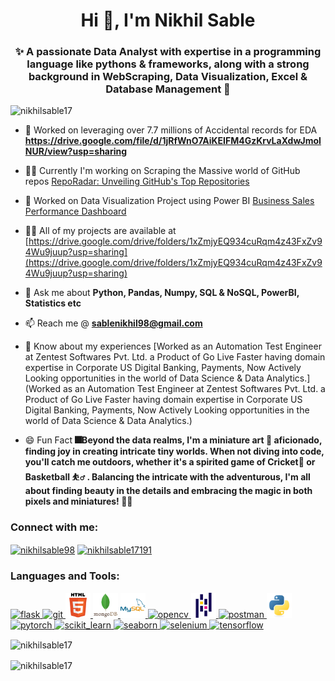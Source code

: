 <h1 align="center">Hi 👋, I'm Nikhil Sable</h1>
<h3 align="center">✨ A passionate Data Analyst with expertise in a programming language like pythons & frameworks, along with a strong background in WebScraping, Data Visualization, Excel & Database Management 🚀</h3>

<p align="left"> <img src="https://komarev.com/ghpvc/?username=nikhilsable17&label=Profile%20views&color=0e75b6&style=flat" alt="nikhilsable17" /> </p>

- 📄 Worked on leveraging over 7.7 millions of Accidental records for EDA **https://drive.google.com/file/d/1jRfWnO7AiKEIFM4GzKrvLaXdwJmoINUR/view?usp=sharing**

- 👨‍💻 Currently I'm working on Scraping the Massive world of GitHub repos [RepoRadar: Unveiling GitHub's Top Repositories](https://colab.research.google.com/drive/1P63PvYjTTZRSY-kS9g_-cPWBBJw8GJg_?usp=drive_link)

- 📄 Worked on Data Visualization Project using Power BI [Business Sales Performance Dashboard](https://drive.google.com/drive/folders/1WK69uzUAYpJZIcbKgT89MJWzAoNo0Cp-?usp=sharing)

- 👨‍💻 All of my projects are available at [https://drive.google.com/drive/folders/1xZmjyEQ934cuRqm4z43FxZv94Wu9juup?usp=sharing](https://drive.google.com/drive/folders/1xZmjyEQ934cuRqm4z43FxZv94Wu9juup?usp=sharing)

- 💬 Ask me about **Python, Pandas, Numpy, SQL & NoSQL, PowerBI, Statistics etc**

- 📫 Reach me @ **sablenikhil98@gmail.com**

- 📄 Know about my experiences [Worked as an Automation Test Engineer at Zentest Softwares Pvt. Ltd. a Product of Go Live Faster having domain expertise in Corporate US Digital Banking, Payments, Now Actively Looking opportunities in the world of Data Science & Data Analytics.](Worked as an Automation Test Engineer at Zentest Softwares Pvt. Ltd. a Product of Go Live Faster having domain expertise in Corporate US Digital Banking, Payments, Now Actively Looking opportunities in the world of Data Science & Data Analytics.)

- 😄 Fun Fact **🎆Beyond the data realms, I'm a miniature art 🤏 aficionado, finding joy in creating intricate tiny worlds. When not diving into code, you'll catch me outdoors, whether it's a spirited game of Cricket🏏 or Basketball ⛹️‍♂️ . Balancing the intricate with the adventurous, I'm all about finding beauty in the details and embracing the magic in both pixels and miniatures! 👨‍🎨**

<h3 align="left">Connect with me:</h3>
<p align="left">
<a href="https://linkedin.com/in/nikhilsable98" target="blank"><img align="center" src="https://raw.githubusercontent.com/rahuldkjain/github-profile-readme-generator/master/src/images/icons/Social/linked-in-alt.svg" alt="nikhilsable98" height="30" width="40" /></a>
<a href="https://www.hackerrank.com/nikhilsable17191" target="blank"><img align="center" src="https://raw.githubusercontent.com/rahuldkjain/github-profile-readme-generator/master/src/images/icons/Social/hackerrank.svg" alt="nikhilsable17191" height="30" width="40" /></a>
</p>

<h3 align="left">Languages and Tools:</h3>
<p align="left"> <a href="https://flask.palletsprojects.com/" target="_blank" rel="noreferrer"> <img src="https://www.vectorlogo.zone/logos/pocoo_flask/pocoo_flask-icon.svg" alt="flask" width="40" height="40"/> </a> <a href="https://git-scm.com/" target="_blank" rel="noreferrer"> <img src="https://www.vectorlogo.zone/logos/git-scm/git-scm-icon.svg" alt="git" width="40" height="40"/> </a> <a href="https://www.w3.org/html/" target="_blank" rel="noreferrer"> <img src="https://raw.githubusercontent.com/devicons/devicon/master/icons/html5/html5-original-wordmark.svg" alt="html5" width="40" height="40"/> </a> <a href="https://www.mongodb.com/" target="_blank" rel="noreferrer"> <img src="https://raw.githubusercontent.com/devicons/devicon/master/icons/mongodb/mongodb-original-wordmark.svg" alt="mongodb" width="40" height="40"/> </a> <a href="https://www.mysql.com/" target="_blank" rel="noreferrer"> <img src="https://raw.githubusercontent.com/devicons/devicon/master/icons/mysql/mysql-original-wordmark.svg" alt="mysql" width="40" height="40"/> </a> <a href="https://opencv.org/" target="_blank" rel="noreferrer"> <img src="https://www.vectorlogo.zone/logos/opencv/opencv-icon.svg" alt="opencv" width="40" height="40"/> </a> <a href="https://pandas.pydata.org/" target="_blank" rel="noreferrer"> <img src="https://raw.githubusercontent.com/devicons/devicon/2ae2a900d2f041da66e950e4d48052658d850630/icons/pandas/pandas-original.svg" alt="pandas" width="40" height="40"/> </a> <a href="https://postman.com" target="_blank" rel="noreferrer"> <img src="https://www.vectorlogo.zone/logos/getpostman/getpostman-icon.svg" alt="postman" width="40" height="40"/> </a> <a href="https://www.python.org" target="_blank" rel="noreferrer"> <img src="https://raw.githubusercontent.com/devicons/devicon/master/icons/python/python-original.svg" alt="python" width="40" height="40"/> </a> <a href="https://pytorch.org/" target="_blank" rel="noreferrer"> <img src="https://www.vectorlogo.zone/logos/pytorch/pytorch-icon.svg" alt="pytorch" width="40" height="40"/> </a> <a href="https://scikit-learn.org/" target="_blank" rel="noreferrer"> <img src="https://upload.wikimedia.org/wikipedia/commons/0/05/Scikit_learn_logo_small.svg" alt="scikit_learn" width="40" height="40"/> </a> <a href="https://seaborn.pydata.org/" target="_blank" rel="noreferrer"> <img src="https://seaborn.pydata.org/_images/logo-mark-lightbg.svg" alt="seaborn" width="40" height="40"/> </a> <a href="https://www.selenium.dev" target="_blank" rel="noreferrer"> <img src="https://raw.githubusercontent.com/detain/svg-logos/780f25886640cef088af994181646db2f6b1a3f8/svg/selenium-logo.svg" alt="selenium" width="40" height="40"/> </a> <a href="https://www.tensorflow.org" target="_blank" rel="noreferrer"> <img src="https://www.vectorlogo.zone/logos/tensorflow/tensorflow-icon.svg" alt="tensorflow" width="40" height="40"/> </a> </p>

<p><img align="center" src="https://github-readme-stats.vercel.app/api/top-langs?username=nikhilsable17&show_icons=true&locale=en&layout=compact" alt="nikhilsable17" /></p>

<p><img align="center" src="https://github-readme-streak-stats.herokuapp.com/?user=nikhilsable17&" alt="nikhilsable17" /></p>
